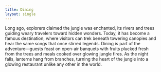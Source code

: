 ```yaml
---
title: Dining
layout: single
---
```


Long ago, explorers claimed the jungle was enchanted, its rivers and trees guiding weary travelers toward hidden wonders. Today, it has become a famous destination, where visitors can trek beneath towering canopies and hear the same songs that once stirred legends. Dining is part of the adventure—guests feast on open-air banquets with fruits plucked fresh from the trees and meals cooked over glowing jungle fires. As the night falls, lanterns hang from branches, turning the heart of the jungle into a glowing restaurant unlike any other in the world.